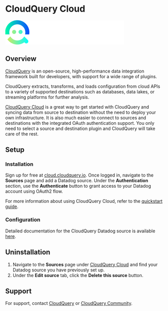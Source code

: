 # CloudQuery Cloud

![datadog-integration][1]

## Overview

[CloudQuery][2] is an open-source, high-performance data integration framework built for developers, with support for a wide range of plugins.

CloudQuery extracts, transforms, and loads configuration from cloud APIs to a variety of supported destinations such as databases, data lakes, or streaming platforms for further analysis.

[CloudQuery Cloud][3] is a great way to get started with CloudQuery and syncing data from source to destination without the need to deploy your own infrastructure. It is also much easier to connect to sources and destinations with the integrated OAuth authentication support. You only need to select a source and destination plugin and CloudQuery will take care of the rest.

## Setup

### Installation

Sign up for free at [cloud.cloudquery.io][3]. Once logged in, navigate to the **Sources** page and add a Datadog source. Under the **Authentication** section, use the **Authenticate** button to grant access to your Datadog account using OAuth2 flow.

For more information about using CloudQuery Cloud, refer to the [quickstart guide][4].

### Configuration

Detailed documentation for the CloudQuery Datadog source is available [here][5].

## Uninstallation

1. Navigate to the **Sources** page under [CloudQuery Cloud][3] and find your Datadog source you have previously set up. 
2. Under the **Edit source** tab, click the **Delete this source** button.

## Support

For support, contact [CloudQuery][2] or [CloudQuery Community][6].

[1]: https://raw.githubusercontent.com/DataDog/integrations-extras/master/cloudquery/images/cloudquery_logo_png_dark_background.png
[2]: https://www.cloudquery.io/
[3]: https://cloud.cloudquery.io/
[4]: https://docs.cloudquery.io/docs/quickstart/cloudquery-cloud
[5]: https://hub.cloudquery.io/plugins/source/cloudquery/datadog/latest/docs
[6]: https://community.cloudquery.io/

